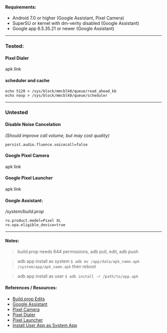 #### Requirements:

- Android 7.0 or higher (Google Assistant, Pixel Camera)
- SuperSU or kernel with dm-verity disabled (Google Assistant)
- Google app 6.5.35.21 or newer (Google Assistant)

-----

### Tested:

#### Pixel Dialer

apk  link

#### scheduler and cache

```
echo 5120 > /sys/block/mmcblk0/queue/read_ahead_kb
echo noop > /sys/block/mmcblk0/queue/scheduler
```

-----

### Untested

#### Disable Noise Cancelation

*(Should improve call volume, but  may cost quality)*

```
persist.audio.fluence.voicecall=false
```

#### Google Pixel Camera

apk link

#### Google Pixel Launcher

apk link

#### Google Assistant:

*/system/build.prop*

```
ro.product.model=Pixel XL
ro.opa.eligible_device=true
```

-----

#### Notes:

> build.prop needs 644 permissions, adb pull, edit, adb push

> adb app install as system ```$ adb mv /app/data/apk_name.apk /system/app/apk_name.apk``` then reboot

> adb app install as user ```$ adb install -r /path/to/app.apk```


#### References / Resources:

- [Build.prop Edits](http://forum.xda-developers.com/nexus-6p/general/build-prop-mods-t3276163)
- [Google Assistant](http://forum.xda-developers.com/android/software/guide-how-to-enable-google-assistant-t3477879)
- [Pixel Camera](http://www.xda-developers.com/google-camera-v4-2-from-the-pixel-system-dump-is-now-available-for-all-nougat-devices/)
- [Pixel Dialer](http://android.wonderhowto.com/how-to/get-googles-new-pixel-dialer-other-android-devices-0174211/)
- [Pixel Launcher](http://www.androidauthority.com/nexus-launcher-pixel-716094/)
- [Install User App as System App](http://www.androidauthority.com/install-user-app-as-system-app-how-to-93522/)
